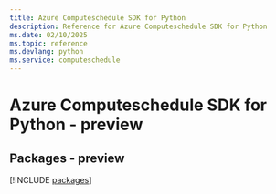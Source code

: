 ```yaml
---
title: Azure Computeschedule SDK for Python
description: Reference for Azure Computeschedule SDK for Python
ms.date: 02/10/2025
ms.topic: reference
ms.devlang: python
ms.service: computeschedule
---
```

# Azure Computeschedule SDK for Python - preview
## Packages - preview
[!INCLUDE [packages](computeschedule-index.md)]